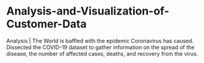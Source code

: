 # Analysis-and-Visualization-of-Customer-Data
Analysis | The World is baffled with the epidemic Coronavirus has caused. Dissected the COVID-19 dataset to gather information on the spread of the disease, the number of affected cases, deaths, and recovery from the virus.
